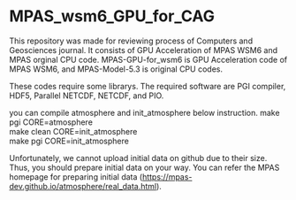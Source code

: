 # MPAS_wsm6_GPU_for_CAG
This repository was made for reviewing process of Computers and Geosciences journal.
It consists of GPU Acceleration of MPAS WSM6 and MPAS orginal CPU code.
MPAS-GPU-for_wsm6 is GPU Acceleration code of MPAS WSM6, and MPAS-Model-5.3 is original CPU codes.

These codes require some librarys. The required software are PGI compiler, HDF5, Parallel NETCDF, NETCDF, and PIO.

you can compile atmosphere and init_atmosphere below instruction.
make pgi CORE=atmosphere \
make clean CORE=init_atmosphere \
make pgi CORE=init_atmosphere

Unfortunately, we cannot upload initial data on github due to their size.
Thus, you should prepare initial data on your way.
You can refer the MPAS homepage for preparing initial data (https://mpas-dev.github.io/atmosphere/real_data.html).
